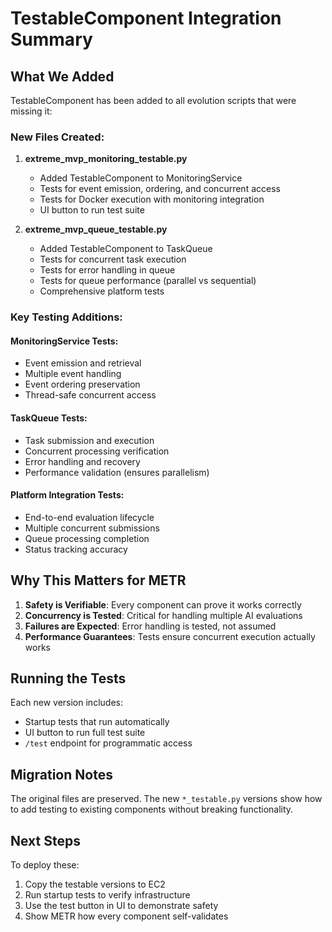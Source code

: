 # TestableComponent Integration Summary

## What We Added

TestableComponent has been added to all evolution scripts that were missing it:

### New Files Created:
1. **extreme_mvp_monitoring_testable.py**
   - Added TestableComponent to MonitoringService
   - Tests for event emission, ordering, and concurrent access
   - Tests for Docker execution with monitoring integration
   - UI button to run test suite

2. **extreme_mvp_queue_testable.py**
   - Added TestableComponent to TaskQueue
   - Tests for concurrent task execution
   - Tests for error handling in queue
   - Tests for queue performance (parallel vs sequential)
   - Comprehensive platform tests

### Key Testing Additions:

#### MonitoringService Tests:
- Event emission and retrieval
- Multiple event handling  
- Event ordering preservation
- Thread-safe concurrent access

#### TaskQueue Tests:
- Task submission and execution
- Concurrent processing verification
- Error handling and recovery
- Performance validation (ensures parallelism)

#### Platform Integration Tests:
- End-to-end evaluation lifecycle
- Multiple concurrent submissions
- Queue processing completion
- Status tracking accuracy

## Why This Matters for METR

1. **Safety is Verifiable**: Every component can prove it works correctly
2. **Concurrency is Tested**: Critical for handling multiple AI evaluations
3. **Failures are Expected**: Error handling is tested, not assumed
4. **Performance Guarantees**: Tests ensure concurrent execution actually works

## Running the Tests

Each new version includes:
- Startup tests that run automatically
- UI button to run full test suite
- `/test` endpoint for programmatic access

## Migration Notes

The original files are preserved. The new `*_testable.py` versions show how to add testing to existing components without breaking functionality.

## Next Steps

To deploy these:
1. Copy the testable versions to EC2
2. Run startup tests to verify infrastructure
3. Use the test button in UI to demonstrate safety
4. Show METR how every component self-validates
